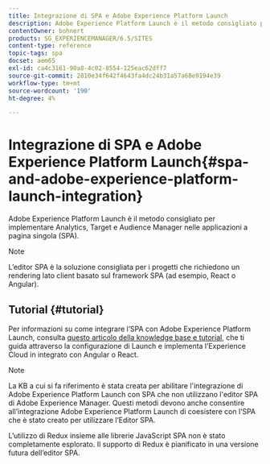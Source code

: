 ```yaml
---
title: Integrazione di SPA e Adobe Experience Platform Launch
description: Adobe Experience Platform Launch è il metodo consigliato per implementare Analytics, Target e Audience Manager all’interno dell’SPA.
contentOwner: bohnert
products: SG_EXPERIENCEMANAGER/6.5/SITES
content-type: reference
topic-tags: spa
docset: aem65
exl-id: ca4c3161-90a8-4c02-8554-125eac62dff7
source-git-commit: 2810e34f642f4643fa4dc24b31a57a68e9194e39
workflow-type: tm+mt
source-wordcount: '190'
ht-degree: 4%

---
```


# Integrazione di SPA e Adobe Experience Platform Launch{#spa-and-adobe-experience-platform-launch-integration}

Adobe Experience Platform Launch è il metodo consigliato per implementare Analytics, Target e Audience Manager nelle applicazioni a pagina singola (SPA).

>[!NOTE]
>
>L’editor SPA è la soluzione consigliata per i progetti che richiedono un rendering lato client basato sul framework SPA (ad esempio, React o Angular).

## Tutorial {#tutorial}

Per informazioni su come integrare l’SPA con Adobe Experience Platform Launch, consulta [questo articolo della knowledge base e tutorial](https://experienceleague.adobe.com/docs/experience-manager-learn/sites/spa-editor/spa-editor-framework-feature-video-use.html?lang=it), che ti guida attraverso la configurazione di Launch e implementa l’Experience Cloud in integrato con Angular o React.

>[!NOTE]
>
>La KB a cui si fa riferimento è stata creata per abilitare l&#39;integrazione di Adobe Experience Platform Launch con SPA che non utilizzano l&#39;editor SPA di Adobe Experience Manager. Questi metodi devono anche consentire all’integrazione Adobe Experience Platform Launch di coesistere con l’SPA che è stato creato per utilizzare l’Editor SPA.
>
>L’utilizzo di Redux insieme alle librerie JavaScript SPA non è stato completamente esplorato. Il supporto di Redux è pianificato in una versione futura dell’editor SPA.
